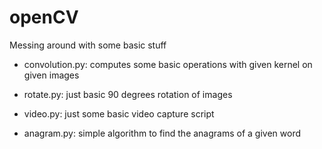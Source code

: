 # openCV
Messing around with some basic stuff

- convolution.py: computes some basic operations with given kernel on given images

- rotate.py: just basic 90 degrees rotation of images

- video.py: just some basic video capture script

- anagram.py: simple algorithm to find the anagrams of a given word
